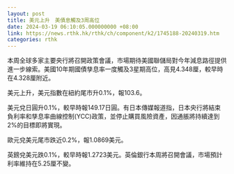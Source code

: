 ```yaml
---
layout: post
title: 美元上升　美債息觸及3周高位
date: 2024-03-19 06:10:05.000000000 +08:00
link: https://news.rthk.hk/rthk/ch/component/k2/1745188-20240319.htm
categories: rthk
---
```


本周全球多家主要央行將召開政策會議，市場期待美國聯儲局對今年減息路徑提供進一步線索。美國10年期國債孳息率一度觸及3星期高位，高見4.348厘，較早時在4.328厘附近。

美元上升，美元指數在紐約尾市升0.1%，報103.6。

美元兌日圓升0.1%，較早時報149.17日圓。有日本傳媒報道指，日本央行將結束負利率和孳息率曲線控制(YCC)政策，並停止購買風險資產，因通脹將持續達到2%的目標即將實現。

歐元兌美元尾市跌近0.2%，報1.0869美元。

英鎊兌美元跌0.1%，較早時報1.2723美元。英倫銀行本周將召開會議，市場預計利率維持在5.25厘不變。
